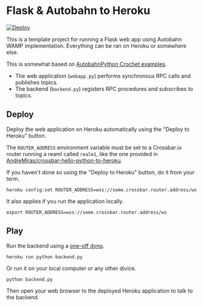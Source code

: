 # Flask & Autobahn to Heroku

[![Deploy](https://www.herokucdn.com/deploy/button.svg)](https://heroku.com/deploy)

This is a template project for running a Flask web app using Autobahn WAMP implementation. Everything can be ran on Heroku or somewhere else.

This is somewhat based on [AutobahnPython Crochet examples](https://github.com/crossbario/autobahn-python/tree/master/examples/twisted/wamp/app/crochet).
 * The web application (`webapp.py`) performs synchronous RPC calls and publishes topics.
 * The backend (`backend.py`) registers RPC procedures and subscribes to topics.

## Deploy
Deploy the web application on Heroku automatically using the "Deploy to Heroku" button.

The `ROUTER_ADDRESS` environment variable must be set to a Crossbar.io router running a reaml called `realm1`, like the one provided in [AndreMiras/crossbar-hello-python-to-heroku](https://github.com/AndreMiras/crossbar-hello-python-to-heroku).

If you haven't done so using the "Deploy to Heroku" button, do it from your term.
```
heroku config:set ROUTER_ADDRESS=wss://some.crossbar.router.address/ws
```
It also applies if you run the application locally.
```
export ROUTER_ADDRESS=wss://some.crossbar.router.address/ws
```

## Play
Run the backend using a [one-off dyno](https://devcenter.heroku.com/articles/one-off-dynos).
```
heroku run python backend.py
```
Or run it on your local computer or any other divice.
```
python backend.py
```
Then open your web browser to the deployed Heroku application to talk to the backend.
